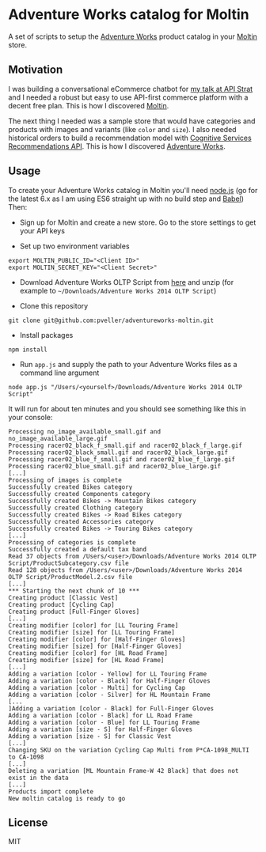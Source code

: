 # Adventure Works catalog for Moltin

A set of scripts to setup the [Adventure Works](https://msftdbprodsamples.codeplex.com/releases/view/125550) product catalog in your [Moltin](https://moltin.com/) store.

## Motivation

I was building a conversational eCommerce chatbot for [my talk at API Strat](http://boston2016.apistrat.com/speakers/pavel-veller) and I needed a robust but easy to use API-first commerce platform with a decent free plan. This is how I discovered [Moltin](https://moltin.com/).

The next thing I needed was a sample store that would have categories and products with images and variants (like `color` and `size`). I also needed historical orders to build a recommendation model with [Cognitive Services Recommendations API](https://www.microsoft.com/cognitive-services/en-us/recommendations-api). This is how I discovered [Adventure Works](https://msftdbprodsamples.codeplex.com/releases/view/125550).

## Usage

To create your Adventure Works catalog in Moltin you'll need [node.js](https://nodejs.org/en/) (go for the latest 6.x as I am using ES6 straight up with no build step and [Babel](https://babeljs.io/)) Then:

* Sign up for Moltin and create a new store. Go to the store settings to get your API keys

* Set up two environment variables

```
export MOLTIN_PUBLIC_ID="<Client ID>"
export MOLTIN_SECRET_KEY="<Client Secret>"
```

* Download Adventure Works OLTP Script from [here](https://msftdbprodsamples.codeplex.com/downloads/get/880662) and unzip (for example to `~/Downloads/Adventure Works 2014 OLTP Script`)

* Clone this repository

```
git clone git@github.com:pveller/adventureworks-moltin.git
```

* Install packages

```
npm install
```

* Run `app.js` and supply the path to your Adventure Works files as a command line argument

```
node app.js "/Users/<yourself>/Downloads/Adventure Works 2014 OLTP Script"
```

It will run for about ten minutes and you should see something like this in your console:

```
Processing no_image_available_small.gif and no_image_available_large.gif
Processing racer02_black_f_small.gif and racer02_black_f_large.gif
Processing racer02_black_small.gif and racer02_black_large.gif
Processing racer02_blue_f_small.gif and racer02_blue_f_large.gif
Processing racer02_blue_small.gif and racer02_blue_large.gif
[...]
Processing of images is complete
Successfully created Bikes category
Successfully created Components category
Successfully created Bikes -> Mountain Bikes category
Successfully created Clothing category
Successfully created Bikes -> Road Bikes category
Successfully created Accessories category
Successfully created Bikes -> Touring Bikes category
[...]
Processing of categories is complete
Successfully created a default tax band
Read 37 objects from /Users/<user>/Downloads/Adventure Works 2014 OLTP Script/ProductSubcategory.csv file
Read 128 objects from /Users/<user>/Downloads/Adventure Works 2014 OLTP Script/ProductModel.2.csv file
[...]
*** Starting the next chunk of 10 ***
Creating product [Classic Vest]
Creating product [Cycling Cap]
Creating product [Full-Finger Gloves]
[...]
Creating modifier [color] for [LL Touring Frame]
Creating modifier [size] for [LL Touring Frame]
Creating modifier [color] for [Half-Finger Gloves]
Creating modifier [size] for [Half-Finger Gloves]
Creating modifier [color] for [HL Road Frame]
Creating modifier [size] for [HL Road Frame]
[...]
Adding a variation [color - Yellow] for LL Touring Frame
Adding a variation [color - Black] for Half-Finger Gloves
Adding a variation [color - Multi] for Cycling Cap
Adding a variation [color - Silver] for HL Mountain Frame
[...
]Adding a variation [color - Black] for Full-Finger Gloves
Adding a variation [color - Black] for LL Road Frame
Adding a variation [color - Blue] for LL Touring Frame
Adding a variation [size - S] for Half-Finger Gloves
Adding a variation [size - S] for Classic Vest
[...]
Changing SKU on the variation Cycling Cap Multi from P*CA-1098_MULTI to CA-1098
[...]
Deleting a variation [ML Mountain Frame-W 42 Black] that does not exist in the data
[...]
Products import complete
New moltin catalog is ready to go
```

## License

MIT
